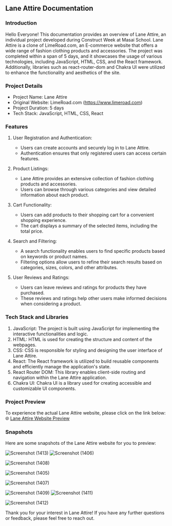 ## Lane Attire Documentation

### Introduction
Hello Everyone! This documentation provides an overview of Lane Attire, an individual project developed during Construct Week at Masai School. Lane Attire is a clone of LimeRoad.com, an E-commerce website that offers a wide range of fashion clothing products and accessories. The project was completed within a span of 5 days, and it showcases the usage of various technologies, including JavaScript, HTML, CSS, and the React framework. Additionally, libraries such as react-router-dom and Chakra UI were utilized to enhance the functionality and aesthetics of the site.

### Project Details
- Project Name: Lane Attire
- Original Website: LimeRoad.com (https://www.limeroad.com)
- Project Duration: 5 days
- Tech Stack: JavaScript, HTML, CSS, React

### Features
1. User Registration and Authentication:
   - Users can create accounts and securely log in to Lane Attire.
   - Authentication ensures that only registered users can access certain features.

2. Product Listings:
   - Lane Attire provides an extensive collection of fashion clothing products and accessories.
   - Users can browse through various categories and view detailed information about each product.

3. Cart Functionality:
   - Users can add products to their shopping cart for a convenient shopping experience.
   - The cart displays a summary of the selected items, including the total price.

4. Search and Filtering:
   - A search functionality enables users to find specific products based on keywords or product names.
   - Filtering options allow users to refine their search results based on categories, sizes, colors, and other attributes.

5. User Reviews and Ratings:
   - Users can leave reviews and ratings for products they have purchased.
   - These reviews and ratings help other users make informed decisions when considering a product.

### Tech Stack and Libraries
1. JavaScript: The project is built using JavaScript for implementing the interactive functionalities and logic.
2. HTML: HTML is used for creating the structure and content of the webpages.
3. CSS: CSS is responsible for styling and designing the user interface of Lane Attire.
4. React: The React framework is utilized to build reusable components and efficiently manage the application's state.
5. React Router DOM: This library enables client-side routing and navigation within the Lane Attire application.
6. Chakra UI: Chakra UI is a library used for creating accessible and customizable UI components.

### Project Preview
To experience the actual Lane Attire website, please click on the link below:
🌐 [Lane Attire Website Preview](https://idyllic-hummingbird-265d79.netlify.app/)

### Snapshots
Here are some snapshots of the Lane Attire website for you to preview:

![Screenshot (1413)](https://user-images.githubusercontent.com/119413823/229427936-93c46f09-1f26-4670-8143-549fd424f9d8.png)
![Screenshot (1406)](https://user-images.githubusercontent.com/119413823/229428030-86fd769d-f808-4c31-be97-e0758311a5db.png)


![Screenshot (1408)](https://user-images.githubusercontent.com/119413823/229428003-4ebf5d39-6985-40ff-853f-8e81163c842b.png)

![Screenshot (1405)](https://user-images.githubusercontent.com/119413823/229428038-442e6323-cbb1-4de7-879c-cbb0ca908453.png)

![Screenshot (1407)](https://user-images.githubusercontent.com/119413823/229428013-c13e6a83-5970-46ed-b79c-ea25eba3db53.png)

![Screenshot (1409)](https://user-images.githubusercontent.com/119413823/229427975-47dd8abe-b601-490a-b1fc-db71d3894e78.png)
![Screenshot (1411)](https://user-images.githubusercontent.com/119413823/229427952-4ec298f7-7bd4-46be-a18d-cdb535ac0e8e.png)


![Screenshot (1412)](https://user-images.githubusercontent.com/119413823/229427946-3e3e483a-2f9c-433b-a693-f193d4f4c91f.png)

Thank you for your interest in Lane Attire! If you have any further questions or feedback, please feel free to reach out.



